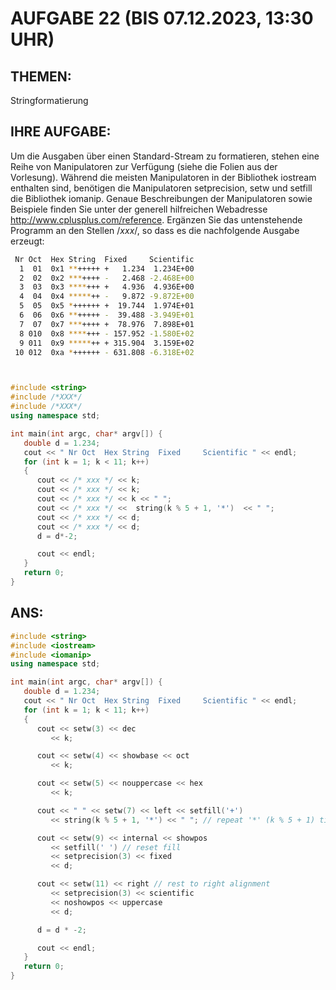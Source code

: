 # AUFGABE 22 (BIS 07.12.2023, 13:30 UHR)

## THEMEN:

Stringformatierung

## IHRE AUFGABE:

Um die Ausgaben über einen Standard-Stream zu formatieren, stehen eine Reihe von Manipulatoren zur Verfügung (siehe die Folien aus der Vorlesung). Während die meisten Manipulatoren in der Bibliothek iostream enthalten sind, benötigen die Manipulatoren setprecision, setw und setfill die Bibliothek iomanip. Genaue Beschreibungen der Manipulatoren sowie Beispiele finden Sie unter der generell hilfreichen Webadresse http://www.cplusplus.com/reference. Ergänzen Sie das untenstehende Programm an den Stellen /_xxx_/, so dass es die nachfolgende Ausgabe erzeugt:

```bash
 Nr Oct  Hex String  Fixed     Scientific
  1  01  0x1 **+++++ +   1.234  1.234E+00
  2  02  0x2 ***++++ -   2.468 -2.468E+00
  3  03  0x3 ****+++ +   4.936  4.936E+00
  4  04  0x4 *****++ -   9.872 -9.872E+00
  5  05  0x5 *++++++ +  19.744  1.974E+01
  6  06  0x6 **+++++ -  39.488 -3.949E+01
  7  07  0x7 ***++++ +  78.976  7.898E+01
  8 010  0x8 ****+++ - 157.952 -1.580E+02
  9 011  0x9 *****++ + 315.904  3.159E+02
 10 012  0xa *++++++ - 631.808 -6.318E+02
```


```cpp


#include <string>
#include /*XXX*/
#include /*XXX*/
using namespace std;

int main(int argc, char* argv[]) {
   double d = 1.234;
   cout << " Nr Oct  Hex String  Fixed     Scientific " << endl;
   for (int k = 1; k < 11; k++)
   {
      cout << /* xxx */ << k;
      cout << /* xxx */ << k;
      cout << /* xxx */ << k << " ";
      cout << /* xxx */ <<  string(k % 5 + 1, '*')  << " ";
      cout << /* xxx */ << d;
      cout << /* xxx */ << d;
      d = d*-2;

      cout << endl;
   }
   return 0;
}


```

## ANS:

```cpp
#include <string>
#include <iostream>
#include <iomanip>
using namespace std;

int main(int argc, char* argv[]) {
   double d = 1.234;
   cout << " Nr Oct  Hex String  Fixed     Scientific " << endl;
   for (int k = 1; k < 11; k++)
   {
      cout << setw(3) << dec
         << k;

      cout << setw(4) << showbase << oct
         << k;

      cout << setw(5) << nouppercase << hex
         << k;

      cout << " " << setw(7) << left << setfill('+')
         << string(k % 5 + 1, '*') << " "; // repeat '*' (k % 5 + 1) times

      cout << setw(9) << internal << showpos
         << setfill(' ') // reset fill
         << setprecision(3) << fixed
         << d;

      cout << setw(11) << right // rest to right alignment
         << setprecision(3) << scientific
         << noshowpos << uppercase
         << d;

      d = d * -2;

      cout << endl;
   }
   return 0;
}


```

